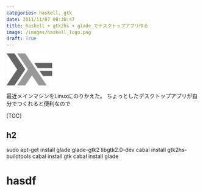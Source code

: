 ```yaml
---
categories: haskell, gtk
date: 2011/11/07 00:30:47
title: haskell + gtk2hs + glade でデスクトップアプリ作る
image: /images/haskell_logo.png
draft: True
---
```


![haskell](/images/haskell_logo.png)

最近メインマシンをLinuxにのりかえた。
ちょっとしたデスクトップアプリが自分でつくれると便利なので

[TOC]


## h2
sudo apt-get install glade glade-gtk2 libgtk2.0-dev
cabal install gtk2hs-buildtools
cabal install gtk
cabal install glade


# hasdf
